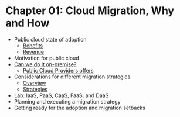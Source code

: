 # Chapter 01: Cloud Migration, Why and How

* Public cloud state of adoption
  * [Benefits](./PublicCloudBenefits.md)
  * [Revenue](./PublicCloudRevenue.md)
* Motivation for public cloud
* [Can we do it on-premise?](./CanWeDoItOnPremise.md)
  * [Public Cloud Providers offers](./PublicCloudProvidersOffers.md)
* Considerations for different migration strategies
  * [Overview](./CloudMigrationOverview.md)
  * [Strategies](./CloudMigrationStrategies.md)
* Lab: IaaS, PaaS, CaaS, FaaS, and DaaS
* Planning and executing a migration strategy
* Getting ready for the adoption and migration setbacks